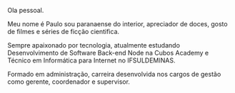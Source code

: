 Ola pessoal.

Meu nome é Paulo sou paranaense do interior, apreciador de doces, gosto de filmes e séries de ficção cientifica.

Sempre apaixonado por tecnologia, atualmente estudando Desenvolvimento de Software Back-end Node na Cubos Academy e Técnico em Informática para Internet no IFSULDEMINAS.

Formado em administração, carreira desenvolvida nos cargos de gestão como gerente, coordenador e supervisor.
